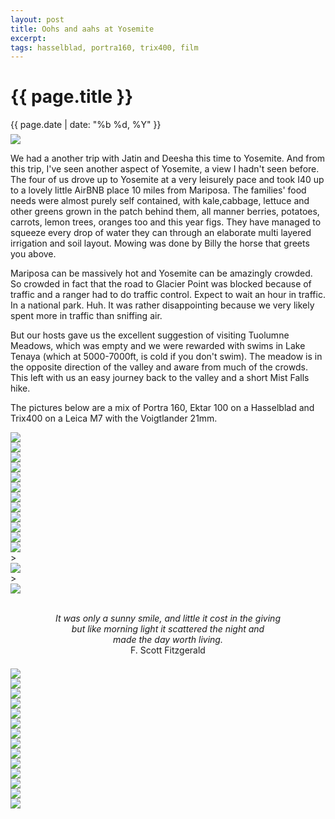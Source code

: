 ```yaml
---
layout: post
title: Oohs and aahs at Yosemite
excerpt: 
tags: hasselblad, portra160, trix400, film
---
```



{{ page.title }}
================
<div class="pdate"> {{ page.date | date: "%b %d, %Y" }} </div>


<div class="row">

<div class="col-xs-12">


	
<div id="demo6" class="flex-images" style="padding-top:0.5em;">
<div class="item" data-solo="y" data-w="900" data-h="874">
	<div class="img"><a href="{{ site.url }}/images/photos/jose/t-000070390006.jpg"><img src="{{ site.url }}/images/blank.gif" data-src="{{ site.url }}/images/photos/jose/st-bord-000070390006.jpg"></a></div>
</div>

<div class="row">
<div class="col-xs-12">
<p>
	We had a another trip with Jatin and Deesha this time to Yosemite. And
from this trip, I've seen another aspect of Yosemite, a view I hadn't
seen before. The four of us drove up to Yosemite at a very leisurely
pace and took I40 up to a lovely little AirBNB place 10 miles from
Mariposa. The families' food needs were almost purely self contained,
with kale,cabbage, lettuce and other greens grown in the patch behind
them, all manner berries, potatoes, carrots, lemon trees, oranges too
and this year figs.  They have managed to squeeze every drop of water
they can through an elaborate multi layered irrigation and soil
layout.  Mowing was done by Billy the horse that greets you above. 
</p>
<p>
Mariposa can be massively hot and Yosemite can be amazingly
crowded. So crowded in fact that the road to Glacier Point was blocked
because of traffic and a ranger had to do traffic control. Expect to
wait an hour in traffic. In a national park. Huh. It was rather
disappointing because we very likely spent more in traffic than
sniffing air.

</p>
<p>
But our hosts gave us the excellent suggestion of visiting Tuolumne
Meadows, which was empty and we were rewarded with swims in Lake
Tenaya (which at 5000-7000ft, is cold if you don't swim). The meadow
is in the opposite direction of the valley and aware from much of the
crowds. This left with us an easy journey back to the valley and a
short Mist Falls hike. 
</p>
<p>
The pictures below are a mix of Portra
160, Ektar 100 on a Hasselblad and Trix400 on a Leica M7 with the
Voigtlander 21mm.
</p>
</div>
</div>


<div class="item" data-w="900" data-h="872">
	<div class="img"><a href="{{ site.url }}/images/photos/jose/t-000070390005.jpg"><img src="{{ site.url }}/images/blank.gif" data-src="{{ site.url }}/images/photos/jose/st-bord-000070390005.jpg"></a></div>
</div>
<div class="item" data-w="900" data-h="859">
	<div class="img"><a href="{{ site.url }}/images/photos/jose/t-000070390002.jpg"><img src="{{ site.url }}/images/blank.gif" data-src="{{ site.url }}/images/photos/jose/st-bord-000070390002.jpg"></a></div>
</div>
<div class="item" data-w="900" data-h="853">
	<div class="img"><a href="{{ site.url }}/images/photos/jose/t-000070390001.jpg"><img src="{{ site.url }}/images/blank.gif" data-src="{{ site.url }}/images/photos/jose/st-bord-000070390001.jpg"></a></div>
</div>
<div class="item" data-w="900" data-h="867" data-sqz='y'>
	<div class="img"><a href="{{ site.url }}/images/photos/jose/t-000070390003.jpg"><img src="{{ site.url }}/images/blank.gif" data-src="{{ site.url }}/images/photos/jose/st-bord-000070390003.jpg"></a></div>
</div>
<div class="item" data-solo="y" data-w="900" data-h="876">
	<div class="img"><a href="{{ site.url }}/images/photos/jose/t-000070390007.jpg"><img src="{{ site.url }}/images/blank.gif" data-src="{{ site.url }}/images/photos/jose/st-bord-000070390007.jpg"></a></div>
</div>
<div class="item" data-w="900" data-h="875">
	<div class="img"><a href="{{ site.url }}/images/photos/jose/t-000070390010.jpg"><img src="{{ site.url }}/images/blank.gif" data-src="{{ site.url }}/images/photos/jose/st-bord-000070390010.jpg"></a></div>
</div>
<div class="item" data-w="900" data-h="877">
	<div class="img"><a href="{{ site.url }}/images/photos/jose/t-000070390011.jpg"><img src="{{ site.url }}/images/blank.gif" data-src="{{ site.url }}/images/photos/jose/st-bord-000070390011.jpg"></a></div>
</div>

<div class="item" data-w="900" data-h="852" data-sqz="y">
	<div class="img"><a href="{{ site.url }}/images/photos/jose/t-000078470003.jpg"><img src="{{ site.url }}/images/blank.gif" data-src="{{ site.url }}/images/photos/jose/st-bord-000078470003.jpg"></a></div>
</div>



<div class="item" data-w="900" data-h="874" data-solo="y">
	<div class="img"><a href="{{ site.url }}/images/photos/jose/t-000070390012.jpg"><img src="{{ site.url }}/images/blank.gif" data-src="{{ site.url }}/images/photos/jose/st-bord-000070390012.jpg"></a></div>
</div>



<div class="item" data-w="900" data-h="853" data-sqz="y" >
	<div class="img"><a href="{{ site.url }}/images/photos/jose/t-000078470009.jpg"><img src="{{ site.url }}/images/blank.gif" data-src="{{ site.url }}/images/photos/jose/st-bord-000078470009.jpg"></a></div>
</div>
<div class="item" data-w="900" data-h="853" data-sqz="y">
	<div class="img"><a href="{{ site.url }}/images/photos/jose/t-000078470002.jpg"><img src="{{ site.url }}/images/blank.gif" data-src="{{ site.url }}/images/photos/jose/st-bord-000078470002.jpg"></a></div>
</div>
<div class="item" data-w="900" data-h="853" data-sqz="y">
	<div class="img"><a href="{{ site.url }}/images/photos/jose/t-000078470006.jpg"><img src="{{ site.url }}/images/blank.gif" data-src="{{ site.url }}/images/photos/jose/st-bord-000078470006.jpg"></a></div>
</div>


<div class="item" data-w="900" data-h="852" data-solo="y">>
	<div class="img"><a href="{{ site.url }}/images/photos/jose/t-000078470008.jpg"><img src="{{ site.url }}/images/blank.gif" data-src="{{ site.url }}/images/photos/jose/st-bord-000078470008.jpg"></a></div>
</div>
<div class="item" data-w="900" data-h="853" data-solo="y">>
	<div class="img"><a href="{{ site.url }}/images/photos/jose/t-000078470010.jpg"><img src="{{ site.url }}/images/blank.gif" data-src="{{ site.url }}/images/photos/jose/st-bord-000078470010.jpg"></a></div>
</div>
</div>

<script>
$('#demo6').flexImages({ rowHeight:900 , truncate: 0});
</script>


<!--
<a href="{{ site.url }}/images/photos/jose/t-000078470010.jpg">
	<img  style="width:100%;" src="{{ site.url }}/images/photos/jose/t-000078470010.jpg">
</a>
-->
<div class="row">
<div class="col-xs-12" style="text-align:center;">
<p>
<br/>
<i>It was only a sunny smile, and little it cost in the giving</i>
<br/>
<i>but like morning light it scattered the night and</i>
<br/>
<i>  made the day worth living.</i>
<br/>
 F. Scott Fitzgerald
</p>
</div>
</div>

<div id="demo7" class="flex-images" style="padding-top:0.5em;">

<div class="item"  data-w="900" data-h="578" data-solo="y">
	<div class="img"><a href="{{ site.url }}/images/photos/jose/t-AA001.jpg"><img src="{{ site.url }}/images/blank.gif" data-src="{{ site.url }}/images/photos/jose/st-bord-AA001.jpg"></a></div>
</div>
<div class="item" data-w="900" data-h="578">
	<div class="img"><a href="{{ site.url }}/images/photos/jose/t-AA003.jpg"><img src="{{ site.url }}/images/blank.gif" data-src="{{ site.url }}/images/photos/jose/st-bord-AA003.jpg"></a></div>
</div>
<div class="item" data-w="625" data-h="900" data-flush="y">
	<div class="img"><a href="{{ site.url }}/images/photos/jose/t-aAA002.jpg"><img src="{{ site.url }}/images/blank.gif" data-src="{{ site.url }}/images/photos/jose/st-bord-aAA002.jpg"></a></div>
</div>

<div class="item" data-w="625" data-h="900">
	<div class="img"><a href="{{ site.url }}/images/photos/jose/t-AA005.jpg"><img src="{{ site.url }}/images/blank.gif" data-src="{{ site.url }}/images/photos/jose/st-bord-AA005.jpg"></a></div>
</div>
<div class="item" data-w="900" data-h="578">
	<div class="img"><a href="{{ site.url }}/images/photos/jose/t-aAA001.jpg"><img src="{{ site.url }}/images/blank.gif" data-src="{{ site.url }}/images/photos/jose/st-bord-aAA001.jpg"></a></div>
</div>

<div class="item" data-w="900" data-h="578">
	<div class="img"><a href="{{ site.url }}/images/photos/jose/t-aAB015.jpg"><img src="{{ site.url }}/images/blank.gif" data-src="{{ site.url }}/images/photos/jose/st-bord-aAB015.jpg"></a></div>
</div>
<div class="item" data-w="900" data-h="579">
	<div class="img"><a href="{{ site.url }}/images/photos/jose/t-aAB016.jpg"><img src="{{ site.url }}/images/blank.gif" data-src="{{ site.url }}/images/photos/jose/st-bord-aAB016.jpg"></a></div>
</div>
<div class="item" data-w="625" data-h="900">
	<div class="img"><a href="{{ site.url }}/images/photos/jose/t-AB011.jpg"><img src="{{ site.url }}/images/blank.gif" data-src="{{ site.url }}/images/photos/jose/st-bord-AB011.jpg"></a></div>
</div>
<div class="item" data-w="625" data-h="900">
	<div class="img"><a href="{{ site.url }}/images/photos/jose/t-AB015.jpg"><img src="{{ site.url }}/images/blank.gif" data-src="{{ site.url }}/images/photos/jose/st-bord-AB015.jpg"></a></div>
</div>
<div class="item" data-w="900" data-h="578">
	<div class="img"><a href="{{ site.url }}/images/photos/jose/t-abAB015.jpg"><img src="{{ site.url }}/images/blank.gif" data-src="{{ site.url }}/images/photos/jose/st-bord-abAB015.jpg"></a></div>
</div>
<div class="item" data-w="626" data-h="900">
	<div class="img"><a href="{{ site.url }}/images/photos/jose/t-abAB012.jpg"><img src="{{ site.url }}/images/blank.gif" data-src="{{ site.url }}/images/photos/jose/st-bord-abAB012.jpg"></a></div>
</div>
<div class="item" data-w="625" data-h="900">
	<div class="img"><a href="{{ site.url }}/images/photos/jose/t-abAB014.jpg"><img src="{{ site.url }}/images/blank.gif" data-src="{{ site.url }}/images/photos/jose/st-bord-abAB014.jpg"></a></div>
</div>

<div class="item" data-w="900" data-h="579">
	<div class="img"><a href="{{ site.url }}/images/photos/jose/t-abAB016.jpg"><img src="{{ site.url }}/images/blank.gif" data-src="{{ site.url }}/images/photos/jose/st-bord-abAB016.jpg"></a></div>
</div>
<div class="item" data-w="900" data-h="578">
	<div class="img"><a href="{{ site.url }}/images/photos/jose/t-abAB017.jpg"><img src="{{ site.url }}/images/blank.gif" data-src="{{ site.url }}/images/photos/jose/st-bord-abAB017.jpg"></a></div>
</div>

</div>

<script>
$('#demo7').flexImages({ rowHeight:900 , truncate: 0});
</script>


</div>

</div>

